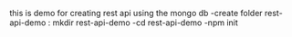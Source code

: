 this is demo for creating rest api using the mongo db
-create folder rest-api-demo : mkdir rest-api-demo
-cd rest-api-demo
-npm init
